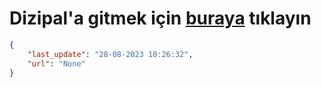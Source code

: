 # Dizipal'a gitmek için [buraya](None) tıklayın
    
```json
{
    "last_update": "28-08-2023 10:26:32",
    "url": "None"
}
```